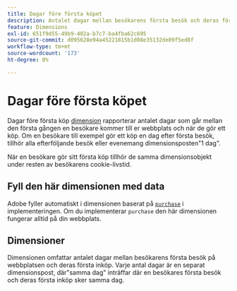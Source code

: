 ```yaml
---
title: Dagar före första köpet
description: Antalet dagar mellan besökarens första besök och deras första inköp.
feature: Dimensions
exl-id: 651f9d55-49b9-402a-b7c7-ba4fba62c695
source-git-commit: d095628e94a45221815b1d08e35132de09f5ed8f
workflow-type: tm+mt
source-wordcount: '173'
ht-degree: 0%

---
```


# Dagar före första köpet

Dagar före första köp [dimension](overview.md) rapporterar antalet dagar som går mellan den första gången en besökare kommer till er webbplats och när de gör ett köp. Om en besökare till exempel gör ett köp en dag efter första besök, tillhör alla efterföljande besök eller evenemang dimensionsposten&quot;1 dag&quot;.

När en besökare gör sitt första köp tillhör de samma dimensionsobjekt under resten av besökarens cookie-livstid.

## Fyll den här dimensionen med data

Adobe fyller automatiskt i dimensionen baserat på [`purchase`](/help/implement/vars/page-vars/events/event-purchase.md) i implementeringen. Om du implementerar `purchase` den här dimensionen fungerar alltid på din webbplats.

## Dimensioner

Dimensionen omfattar antalet dagar mellan besökarens första besök på webbplatsen och deras första inköp. Varje antal dagar är en separat dimensionspost, där&quot;samma dag&quot; inträffar där en besökares första besök och deras första inköp sker samma dag.
